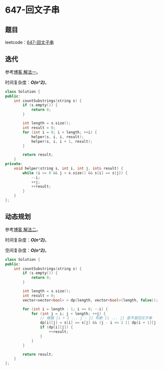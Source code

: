 # 647-回文子串

## 题目

leetcode：[647-回文子串](https://leetcode-cn.com/problems/palindromic-substrings/)

## 迭代

参考[博客 解法一](https://github.com/grandyang/leetcode/issues/647)。

时间复杂度：***O(n^2)***。

```c++
class Solution {
public:
    int countSubstrings(string s) {
        if (s.empty()) {
            return 0;
        }

        int length = s.size();
        int result = 0;
        for (int i = 0; i < length; ++i) {
            helper(s, i, i, result);
            helper(s, i, i + 1, result);
        }

        return result;
    }
private:
    void helper(string s, int i, int j, int& result) {
        while (i >= 0 && j < s.size() && s[i] == s[j]) {
            --i;
            ++j;
            ++result;
        }
    }
};
```

## 动态规划

参考[博客 解法二](https://github.com/grandyang/leetcode/issues/647)。

时间复杂度：***O(n^2)***。

空间复杂度：***O(n^2)***。

```c++
class Solution {
public:
    int countSubstrings(string s) {
        if (s.empty()) {
            return 0;
        }

        int length = s.size();
        int result = 0;
        vector<vector<bool> > dp(length, vector<bool>(length, false));

        for (int i = length - 1; i >= 0; --i) {
            for (int j = i; j < length; ++j) {
                // 根据 [i + 1 ... j - 1] 判断 [i ... j] 是不是回文子串
                dp[i][j] = s[i] == s[j] && (j - i <= 2 || dp[i + 1][j - 1]);
                if (dp[i][j]) {
                    ++result;
                }
            }
        }

        return result;
    }
};
```

